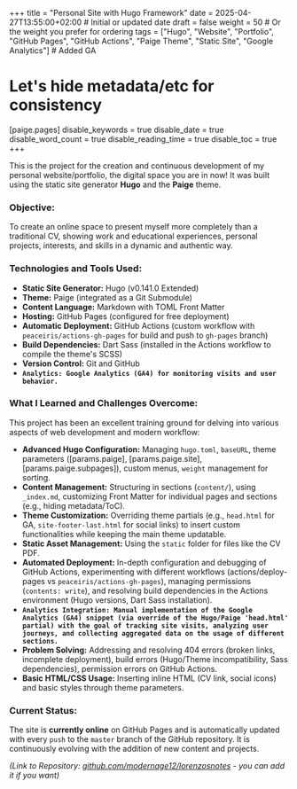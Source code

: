 +++
title = "Personal Site with Hugo Framework"
date = 2025-04-27T13:55:00+02:00 # Initial or updated date
draft = false
weight = 50 # Or the weight you prefer for ordering
tags = ["Hugo", "Website", "Portfolio", "GitHub Pages", "GitHub Actions", "Paige Theme", "Static Site", "Google Analytics"] # Added GA
# Let's hide metadata/etc for consistency
[paige.pages]
  disable_keywords = true
  disable_date = true
  disable_word_count = true
  disable_reading_time = true
  disable_toc = true
+++

This is the project for the creation and continuous development of my personal website/portfolio, the digital space you are in now! It was built using the static site generator **Hugo** and the **Paige** theme.

### Objective:
To create an online space to present myself more completely than a traditional CV, showing work and educational experiences, personal projects, interests, and skills in a dynamic and authentic way.

### Technologies and Tools Used:
* **Static Site Generator:** Hugo (v0.141.0 Extended)
* **Theme:** Paige (integrated as a Git Submodule)
* **Content Language:** Markdown with TOML Front Matter
* **Hosting:** GitHub Pages (configured for free deployment)
* **Automatic Deployment:** GitHub Actions (custom workflow with `peaceiris/actions-gh-pages` for build and push to `gh-pages` branch)
* **Build Dependencies:** Dart Sass (installed in the Actions workflow to compile the theme's SCSS)
* **Version Control:** Git and GitHub
* **`Analytics: Google Analytics (GA4) for monitoring visits and user behavior.`**

### What I Learned and Challenges Overcome:
This project has been an excellent training ground for delving into various aspects of web development and modern workflow:
* **Advanced Hugo Configuration:** Managing `hugo.toml`, `baseURL`, theme parameters ([params.paige], [params.paige.site], [params.paige.subpages]), custom menus, `weight` management for sorting.
* **Content Management:** Structuring in sections (`content/`), using `_index.md`, customizing Front Matter for individual pages and sections (e.g., hiding metadata/ToC).
* **Theme Customization:** Overriding theme partials (e.g., `head.html` for GA, `site-footer-last.html` for social links) to insert custom functionalities while keeping the main theme updatable.
* **Static Asset Management:** Using the `static` folder for files like the CV PDF.
* **Automated Deployment:** In-depth configuration and debugging of GitHub Actions, experimenting with different workflows (actions/deploy-pages vs `peaceiris/actions-gh-pages`), managing permissions (`contents: write`), and resolving build dependencies in the Actions environment (Hugo versions, Dart Sass installation).
* **`Analytics Integration: Manual implementation of the Google Analytics (GA4) snippet (via override of the Hugo/Paige 'head.html' partial) with the goal of tracking site visits, analyzing user journeys, and collecting aggregated data on the usage of different sections.`**
* **Problem Solving:** Addressing and resolving 404 errors (broken links, incomplete deployment), build errors (Hugo/Theme incompatibility, Sass dependencies), permission errors on GitHub Actions.
* **Basic HTML/CSS Usage:** Inserting inline HTML (CV link, social icons) and basic styles through theme parameters.

### Current Status:
The site is **currently online** on GitHub Pages and is automatically updated with every `push` to the `master` branch of the GitHub repository. It is continuously evolving with the addition of new content and projects.

*(Link to Repository: [github.com/modernage12/lorenzosnotes](https://github.com/modernage12/lorenzosnotes) - you can add it if you want)*